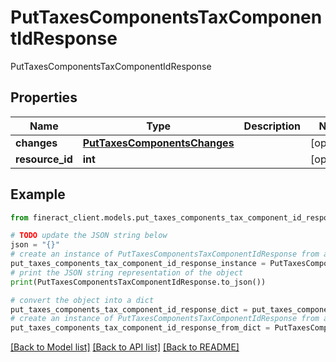 # PutTaxesComponentsTaxComponentIdResponse

PutTaxesComponentsTaxComponentIdResponse

## Properties

Name | Type | Description | Notes
------------ | ------------- | ------------- | -------------
**changes** | [**PutTaxesComponentsChanges**](PutTaxesComponentsChanges.md) |  | [optional] 
**resource_id** | **int** |  | [optional] 

## Example

```python
from fineract_client.models.put_taxes_components_tax_component_id_response import PutTaxesComponentsTaxComponentIdResponse

# TODO update the JSON string below
json = "{}"
# create an instance of PutTaxesComponentsTaxComponentIdResponse from a JSON string
put_taxes_components_tax_component_id_response_instance = PutTaxesComponentsTaxComponentIdResponse.from_json(json)
# print the JSON string representation of the object
print(PutTaxesComponentsTaxComponentIdResponse.to_json())

# convert the object into a dict
put_taxes_components_tax_component_id_response_dict = put_taxes_components_tax_component_id_response_instance.to_dict()
# create an instance of PutTaxesComponentsTaxComponentIdResponse from a dict
put_taxes_components_tax_component_id_response_from_dict = PutTaxesComponentsTaxComponentIdResponse.from_dict(put_taxes_components_tax_component_id_response_dict)
```
[[Back to Model list]](../README.md#documentation-for-models) [[Back to API list]](../README.md#documentation-for-api-endpoints) [[Back to README]](../README.md)



